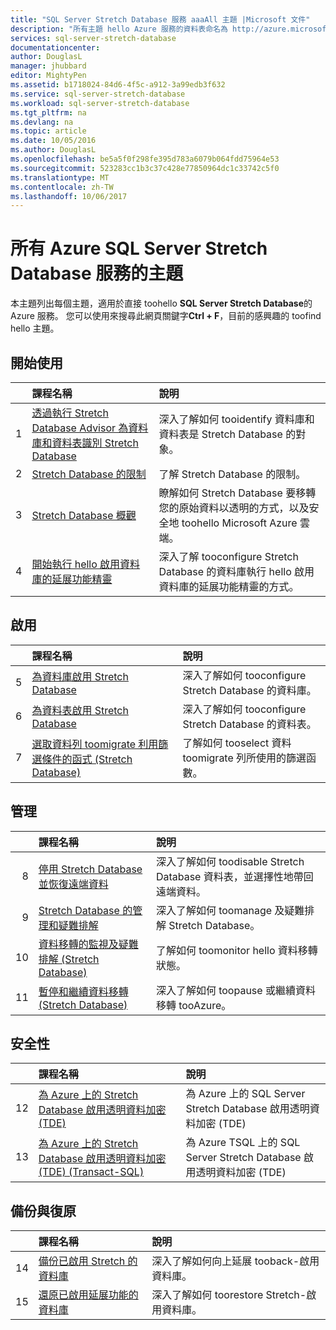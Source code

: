 ```yaml
---
title: "SQL Server Stretch Database 服務 aaaAll 主題 |Microsoft 文件"
description: "所有主題 hello Azure 服務的資料表命名為 http://azure.microsoft.com/documentation/articles/、 標題和描述存在於 SQL Server Stretch Database。"
services: sql-server-stretch-database
documentationcenter: 
author: DouglasL
manager: jhubbard
editor: MightyPen
ms.assetid: b1718024-84d6-4f5c-a912-3a99edb3f632
ms.service: sql-server-stretch-database
ms.workload: sql-server-stretch-database
ms.tgt_pltfrm: na
ms.devlang: na
ms.topic: article
ms.date: 10/05/2016
ms.author: DouglasL
ms.openlocfilehash: be5a5f0f298fe395d783a6079b064fdd75964e53
ms.sourcegitcommit: 523283cc1b3c37c428e77850964dc1c33742c5f0
ms.translationtype: MT
ms.contentlocale: zh-TW
ms.lasthandoff: 10/06/2017
---
```

# <a name="all-topics-for-azure-sql-server-stretch-database-service"></a>所有 Azure SQL Server Stretch Database 服務的主題
本主題列出每個主題，適用於直接 toohello **SQL Server Stretch Database**的 Azure 服務。 您可以使用來搜尋此網頁關鍵字**Ctrl + F**，目前的感興趣的 toofind hello 主題。

## <a name="get-started"></a>開始使用
| &nbsp; | 課程名稱 | 說明 |
| ---:|:--- |:--- |
| 1 |[透過執行 Stretch Database Advisor 為資料庫和資料表識別 Stretch Database](sql-server-stretch-database-identify-databases.md) |深入了解如何 tooidentify 資料庫和資料表是 Stretch Database 的對象。 |
| 2 |[Stretch Database 的限制](sql-server-stretch-database-limitations.md) |了解 Stretch Database 的限制。 |
| 3 |[Stretch Database 概觀](sql-server-stretch-database-overview.md) |瞭解如何 Stretch Database 要移轉您的原始資料以透明的方式，以及安全地 toohello Microsoft Azure 雲端。 |
| 4 |[開始執行 hello 啟用資料庫的延展功能精靈](sql-server-stretch-database-wizard.md) |深入了解 tooconfigure Stretch Database 的資料庫執行 hello 啟用資料庫的延展功能精靈的方式。 |

## <a name="enable"></a>啟用
| &nbsp; | 課程名稱 | 說明 |
| ---:|:--- |:--- |
| 5 |[為資料庫啟用 Stretch Database](sql-server-stretch-database-enable-database.md) |深入了解如何 tooconfigure Stretch Database 的資料庫。 |
| 6 |[為資料表啟用 Stretch Database](sql-server-stretch-database-enable-table.md) |深入了解如何 tooconfigure Stretch Database 的資料表。 |
| 7 |[選取資料列 toomigrate 利用篩選條件的函式 (Stretch Database)](sql-server-stretch-database-predicate-function.md) |了解如何 tooselect 資料 toomigrate 列所使用的篩選函數。 |

## <a name="manage"></a>管理
| &nbsp; | 課程名稱 | 說明 |
| ---:|:--- |:--- |
| 8 |[停用 Stretch Database 並恢復遠端資料](sql-server-stretch-database-disable.md) |深入了解如何 toodisable Stretch Database 資料表，並選擇性地帶回遠端資料。 |
| 9 |[Stretch Database 的管理和疑難排解](sql-server-stretch-database-manage.md) |深入了解如何 toomanage 及疑難排解 Stretch Database。 |
| 10 |[資料移轉的監視及疑難排解 (Stretch Database)](sql-server-stretch-database-monitor.md) |了解如何 toomonitor hello 資料移轉狀態。 |
| 11 |[暫停和繼續資料移轉 (Stretch Database)](sql-server-stretch-database-pause.md) |深入了解如何 toopause 或繼續資料移轉 tooAzure。 |

## <a name="security"></a>安全性
| &nbsp; | 課程名稱 | 說明 |
| ---:|:--- |:--- |
| 12 |[為 Azure 上的 Stretch Database 啟用透明資料加密 (TDE)](sql-server-stretch-database-encryption-tde.md) |為 Azure 上的 SQL Server Stretch Database 啟用透明資料加密 (TDE) |
| 13 |[為 Azure 上的 Stretch Database 啟用透明資料加密 (TDE) (Transact-SQL)](sql-server-stretch-database-tde-tsql.md) |為 Azure TSQL 上的 SQL Server Stretch Database 啟用透明資料加密 (TDE) |

## <a name="backup-and-recovery"></a>備份與復原
| &nbsp; | 課程名稱 | 說明 |
| ---:|:--- |:--- |
| 14 |[備份已啟用 Stretch 的資料庫](sql-server-stretch-database-backup.md) |深入了解如何向上延展 tooback\-啟用資料庫。 |
| 15 |[還原已啟用延展功能的資料庫](sql-server-stretch-database-restore.md) |深入了解如何 toorestore Stretch\-啟用資料庫。 |

